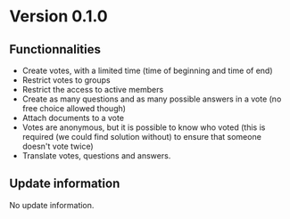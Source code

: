 # Version 0.1.0
## Functionnalities

 * Create votes, with a limited time (time of beginning and time of end)
 * Restrict votes to groups
 * Restrict the access to active members
 * Create as many questions and as many possible answers in a vote (no free choice allowed though)
 * Attach documents to a vote
 * Votes are anonymous, but it is possible to know who voted (this is required (we could find solution without) to ensure that someone doesn't vote twice)
 * Translate votes, questions and answers.

## Update information

No update information.